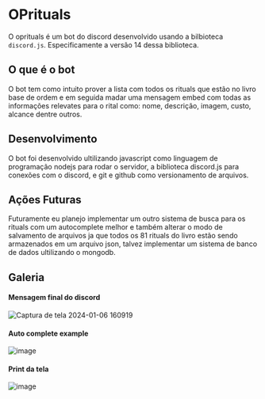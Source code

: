 # OPrituals


O oprituals é um bot do discord desenvolvido usando a bilbioteca ``discord.js``. Especificamente a versão 14 dessa biblioteca.

## O que é o bot
O bot tem como intuito prover a lista com todos os rituals que estão no livro base de ordem e em seguida madar uma mensagem embed com todas as informações relevates para o rital como: nome, descrição, imagem, custo, alcance dentre outros.

## Desenvolvimento
O bot foi desenvolvido ultilizando javascript como linguagem de programação nodejs para rodar o servidor, a biblioteca discord.js para conexões com o discord, e git e github como versionamento de arquivos.


## Ações Futuras
Futuramente eu planejo implementar um outro sistema de busca para os rituals com um autocomplete melhor e também alterar o modo de salvamento de arquivos ja que todos os 81 rituals do livro estão sendo armazenados em um arquivo json, talvez implementar um sistema de banco de dados ultilizando o mongodb.



## Galeria

#### Mensagem final do discord
![Captura de tela 2024-01-06 160919](https://github.com/retr0lbb/DiscordBot/assets/85702153/0f107335-6776-4471-ab97-bcabf0b5c776)

#### Auto complete example
![image](https://github.com/retr0lbb/DiscordBot/assets/85702153/a29c39c0-5d62-4690-88c2-74b455f65e1e)

#### Print da tela
![image](https://github.com/retr0lbb/DiscordBot/assets/85702153/d1a810ef-b6ed-4259-91bc-0825eb6d75f8)